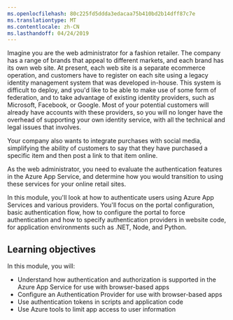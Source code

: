 ```yaml
---
ms.openlocfilehash: 80c225fd5ddda3edacaa75b410bd2b14dff87c7e
ms.translationtype: MT
ms.contentlocale: zh-CN
ms.lasthandoff: 04/24/2019
---
```

Imagine you are the web administrator for a fashion retailer. The company has a range of brands that appeal to different markets, and each brand has its own web site. At present, each web site is a separate ecommerce operation, and customers have to register on each site using a legacy identity management system that was developed in-house. This system is difficult to deploy, and you'd like to be able to make use of some form of federation, and to take advantage of existing identity providers, such as Microsoft, Facebook, or Google. Most of your potential customers will already have accounts with these providers, so you will no longer have the overhead of supporting your own identity service, with all the technical and legal issues that involves.

Your company also wants to integrate purchases with social media, simplifying the ability of customers to say that they have purchased a specific item and then post a link to that item online. 

As the web administrator, you need to evaluate the authentication features in the Azure App Service, and determine how you would transition to using these services for your online retail sites. 

In this module, you'll look at how to authenticate users using Azure App Services and various providers. You'll focus on the portal configuration, basic authentication flow, how to configure the portal to force authentication and how to specify authentication providers in website code, for application environments such as .NET, Node, and Python. 

## <a name="learning-objectives"></a>Learning objectives

In this module, you will:

- Understand how authentication and authorization is supported in the Azure App Service for use with browser-based apps
- Configure an Authentication Provider for use with browser-based apps
- Use authentication tokens in scripts and application code
- Use Azure tools to limit app access to user information